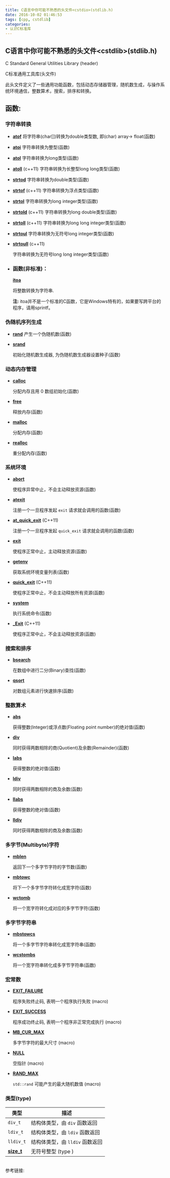 ```yaml
---
title: C语言中你可能不熟悉的头文件<cstdio>(stdlib.h)
date: 2016-10-02 01:46:53
tags: [cpp, cstdlib]
categories: 
- 认识C标准库
---
```


## **C语言中你可能不熟悉的头文件&lt;cstdlib&gt;(stdlib.h)**

C Standard General Utilities Library (header)

C标准通用工具库(头文件)

此头文件定义了一些通用功能函数，包括动态存储器管理，随机数生成，与操作系统环境通信，整数算术，搜索，排序和转换。 

## 函数:

### 字符串转换

- [**atof**](http://www.cplusplus.com/reference/cstdlib/atof/)
  将字符串(char[])转换为double类型数, 即(char) array-> float(函数)

- [**atoi**](http://www.cplusplus.com/reference/cstdlib/atoi/)
  字符串转换为整型(函数)

- [**atol**](http://www.cplusplus.com/reference/cstdlib/atol/)
  字符串转换为long类型(函数)

- [**atoll**](http://www.cplusplus.com/reference/cstdlib/atoll/) (c++11)
  字符串转换为长整型long long类型(函数)

- [**strtod**](http://www.cplusplus.com/reference/cstdlib/strtod/)
  字符串转换为double类型(函数)

- [**strtof**](http://www.cplusplus.com/reference/cstdlib/strtof/) (c++11)
  字符串转换为浮点类型(函数)

- [**strtol**](http://www.cplusplus.com/reference/cstdlib/strtol/)
  字符串转换为long integer类型(函数)

- [**strtold**](http://www.cplusplus.com/reference/cstdlib/strtold/) (c++11)
  字符串转换为long double类型(函数)

- [**strtoll**](http://www.cplusplus.com/reference/cstdlib/strtoll/) (c++11)
  字符串转换为long long integer类型(函数)

- [**strtoul**](http://www.cplusplus.com/reference/cstdlib/strtoul/)
  字符串转换为无符号long integer类型(函数)

- [**strtoull**](http://www.cplusplus.com/reference/cstdlib/strtoull/) (c++11)

  字符串转换为无符号long long integer类型(函数)

- ### 函数(非标准)：

  [**itoa**](http://www.cplusplus.com/reference/cstdlib/itoa/)

  将整数转换为字符串.

  **注:** itoa并不是一个标准的C函数，它是Windows特有的，如果要写跨平台的程序，请用sprintf。

### 伪随机序列生成

- [**rand**](http://www.cplusplus.com/reference/cstdlib/rand/)
  产生一个伪随机数(函数)

- [**srand**](http://www.cplusplus.com/reference/cstdlib/srand/)

  初始化随机数生成器, 为伪随机数生成器设置种子(函数)

### 动态内存管理

- [**calloc**](http://www.cplusplus.com/reference/cstdlib/calloc/)

  分配内存且用 0 数组初始化(函数)

- [**free**](http://www.cplusplus.com/reference/cstdlib/free/)

  释放内存(函数)

- [**malloc**](http://www.cplusplus.com/reference/cstdlib/malloc/)

  分配内存(函数)

- [**realloc**](http://www.cplusplus.com/reference/cstdlib/realloc/)

  重分配内存(函数)

### 系统环境

- [**abort**](http://www.cplusplus.com/reference/cstdlib/abort/)

  使程序异常中止，不会主动释放资源(函数)

- [**atexit**](http://www.cplusplus.com/reference/cstdlib/atexit/)

  注册一个一旦程序发起 `exit` 请求就会调用的函数(函数)

- [**at_quick_exit**](http://www.cplusplus.com/reference/cstdlib/at_quick_exit/) (C++11)

  注册一个一旦程序发起 `quick_exit` 请求就会调用的函数(函数)

- [**exit**](http://www.cplusplus.com/reference/cstdlib/exit/)

  使程序正常中止，主动释放资源(函数)

- [**getenv**](http://www.cplusplus.com/reference/cstdlib/getenv/)

  获取系统环境变量列表(函数)

- [**quick_exit**](http://www.cplusplus.com/reference/cstdlib/quick_exit/) (C++11)

  使程序正常中止，不会主动释放所有资源(函数)

- [**system**](http://www.cplusplus.com/reference/cstdlib/system/)

  执行系统命令(函数)

- [**_Exit**](http://www.cplusplus.com/reference/cstdlib/_Exit/) (C++11)

  使程序正常中止，不会主动释放资源(函数)

### 搜索和排序

- [**bsearch**](http://www.cplusplus.com/reference/cstdlib/bsearch/)

  在数组中进行二分(Binary)查找(函数)

- [**qsort**](http://www.cplusplus.com/reference/cstdlib/qsort/)

  对数组元素进行快速排序(函数)

### 整数算术

- [**abs**](http://www.cplusplus.com/reference/cstdlib/abs/)

  获得整数(Integer)或浮点数(Floating point number)的绝对值(函数)

- [**div**](http://www.cplusplus.com/reference/cstdlib/div/)

  同时获得两数相除的商(Quotient)及余数(Remainder)(函数)

- [**labs**](http://www.cplusplus.com/reference/cstdlib/labs/)

  获得整数的绝对值(函数)

- [**ldiv**](http://www.cplusplus.com/reference/cstdlib/ldiv/)

  同时获得两数相除的商及余数(函数)

- [**llabs**](http://www.cplusplus.com/reference/cstdlib/llabs/)

  获得整数的绝对值(函数)

- [**lldiv**](http://www.cplusplus.com/reference/cstdlib/lldiv/)

  同时获得两数相除的商及余数(函数)

### 多字节(Multibyte)字符

- [**mblen**](http://www.cplusplus.com/reference/cstdlib/mblen/)

  返回下一个多字节字符的字节数(函数)

- [**mbtowc**](http://www.cplusplus.com/reference/cstdlib/mbtowc/)

  将下一个多字节字符转化成宽字符(函数)

- [**wctomb**](http://www.cplusplus.com/reference/cstdlib/wctomb/)

  将一个宽字符转化成对应的多字节字符(函数)

### 多字节字符串

- [**mbstowcs**](http://www.cplusplus.com/reference/cstdlib/mbstowcs/)

  将一个多字节字符串转化成宽字符串(函数)

- [**wcstombs**](http://www.cplusplus.com/reference/cstdlib/wcstombs/)

  将一个宽字符串转化成多字节字符串(函数)

### 宏常数

- [**EXIT_FAILURE**](http://www.cplusplus.com/reference/cstdlib/EXIT_FAILURE/)

  程序失败终止码, 表明一个程序执行失败 (macro)

- [**EXIT_SUCCESS**](http://www.cplusplus.com/reference/cstdlib/EXIT_SUCCESS/)

  程序成功终止码, 表明一个程序非正常完成执行 (macro)

- [**MB_CUR_MAX**](http://www.cplusplus.com/reference/cstdlib/MB_CUR_MAX/)

  多字节字符的最大尺寸 (macro)

- [**NULL**](http://www.cplusplus.com/reference/cstdlib/NULL/)

  空指针 (macro)

- [**RAND_MAX**](http://www.cplusplus.com/reference/cstdlib/RAND_MAX/)

  `std::rand` 可能产生的最大随机数值 (macro)

### 类型(type)

| 类型                                       | 描述                   |
| ---------------------------------------- | -------------------- |
| `div_t`                                  | 结构体类型，由 `div` 函数返回   |
| `ldiv_t`                                 | 结构体类型，由 `ldiv` 函数返回  |
| `lldiv_t`                                | 结构体类型，由 `lldiv` 函数返回 |
| [**size_t**](http://www.cplusplus.com/reference/cstddef/size_t/) | 无符号整型 (type )        |
<br>
参考链接: <http://www.cplusplus.com/reference/cstdlib/>
